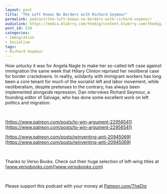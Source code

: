 ```yaml
---
layout: post
title: "The Left Knows No Borders with Richard Seymour"
permalink: podcast/the-left-knows-no-borders-with-richard-seymour/
audiolink: https://media.blubrry.com/thedig/content.blubrry.com/thedig/The_Dig_-_EP_166_-_Seymour.mp3
post_id: 534
categories: 
- Immigration
- Socialism
tags: 
- Richard Seymour
---
```


How unlucky it was for Angela Nagle to make her so-called left case against immigration the same week that Hillary Clinton reprised her neoliberal case for border crackdowns. In reality, solidarity with immigrant workers has long been a core tenant for much of the socialist left and labor movement, while neoliberalism, despite pretenses to the contrary, has always been implemented alongside repression. Dan interviews Richard Seymour, a founding editor of Salvage, who has done some excellent work on left politics and migration:

 

[https://www.patreon.com/posts/to-win-argument-22956541](https://www.patreon.com/posts/to-win-argument-22956541)

[https://www.patreon.com/posts/reinventing-anti-20945069](https://www.patreon.com/posts/reinventing-anti-20945069)

 

Thanks to Verso Books. Check out their huge selection of left-wing titles at 
[www.versobooks.com](www.versobooks.com)

 

Please support this podcast with your money at 
[Patreon.com/TheDig](http://www.patreon.com/TheDig) 

 

 